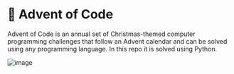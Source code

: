# 🎄 Advent of Code

Advent of Code is an annual set of Christmas-themed computer programming challenges that follow an Advent calendar and can be solved using any programming language. In this repo it is solved using Python.

![image](https://user-images.githubusercontent.com/33430525/144194335-761de66e-2fa1-4c26-b5e0-ad5f9bf0c97c.png)
